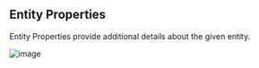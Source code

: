 
## Entity Properties

Entity Properties provide additional details about the given entity.

![image](https://github.com/statsig-io/docs/assets/31516123/77cfdfd7-3e8c-4fee-9acb-c85e98c0b182)
